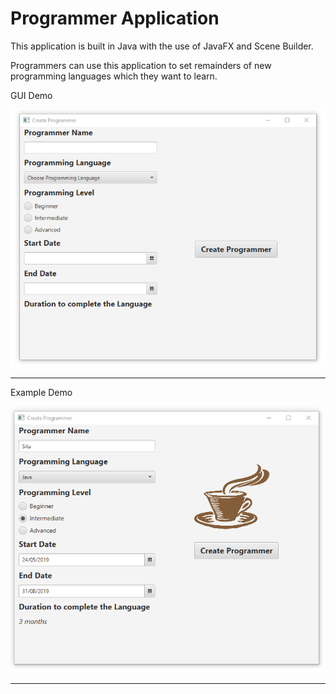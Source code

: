 <h1>Programmer Application</h1>

<p>This application is built in Java with the use of JavaFX and Scene Builder.</p>

<p>Programmers can use this application to set remainders of new programming languages which they want to learn.</p>

<p>GUI Demo</p>
<img src="src/images/LookupGUI.png" />
<hr>

<p>Example Demo</p>
<img src="src/images/ProcessingGUI.png" />
<hr>